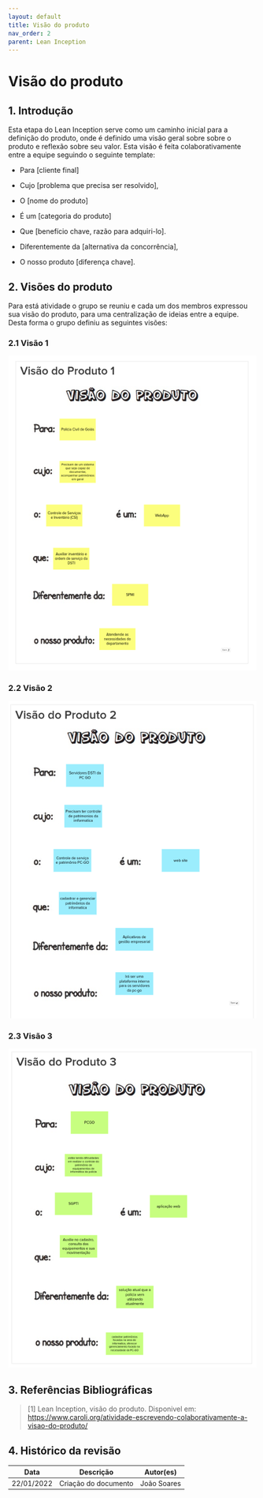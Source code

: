 ```yaml
---
layout: default
title: Visão do produto   
nav_order: 2
parent: Lean Inception
---
```


# Visão do produto

## 1. Introdução

Esta etapa do Lean Inception serve como um caminho inicial para a definição do produto, onde é definido uma visão geral sobre sobre o produto e reflexão sobre seu valor. Esta visão é feita colaborativamente entre a equipe seguindo o seguinte template:

- Para [cliente final]

- Cujo [problema que precisa ser resolvido],

- O [nome do produto]

- É um [categoria do produto]

- Que [benefício chave, razão para adquiri-lo].

- Diferentemente da [alternativa da concorrência],

- O nosso produto [diferença chave].

## 2. Visões do produto

Para está atividade o grupo se reuniu e cada um dos membros expressou sua visão do produto, para uma centralização de ideias entre a equipe. Desta forma o grupo definiu as seguintes visões:

### 2.1 Visão 1

![visão produto 1](../assets/visao-produto-1.png)

### 2.2 Visão 2

![visão produto 2](../assets/visao-produto-2.png)

### 2.3 Visão 3

![visão produto 3](../assets/visao-produto-3.png)

## 3. Referências Bibliográficas


> [1] Lean Inception, visão do produto. Disponivel em: https://www.caroli.org/atividade-escrevendo-colaborativamente-a-visao-do-produto/

## 4. Histórico da revisão

|**Data**|**Descrição**|**Autor(es)**|
|--------|-------------|-------------|
|22/01/2022|Criação do documento| João Soares|
